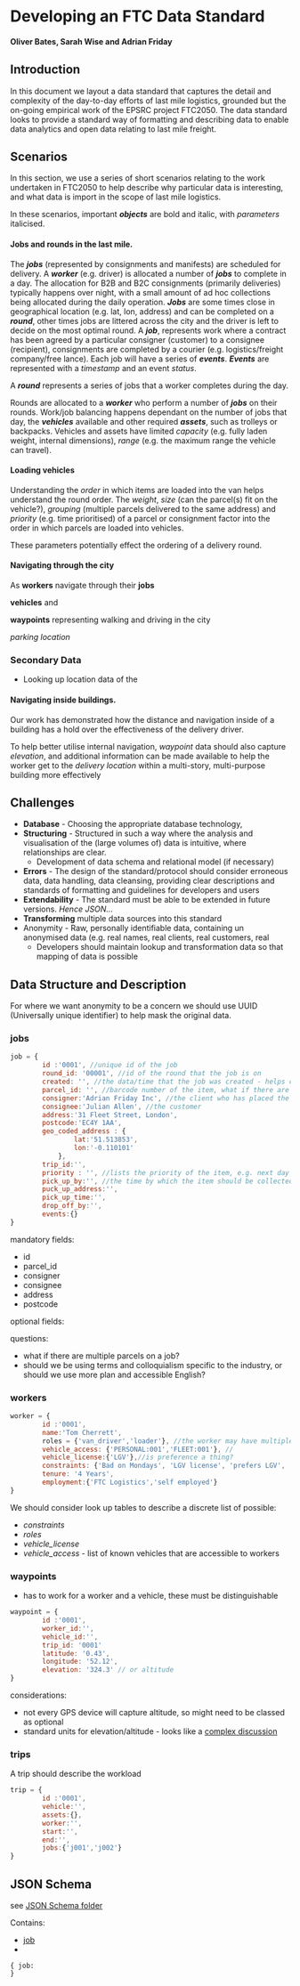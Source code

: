# Developing an FTC Data Standard
#### Oliver Bates, Sarah Wise and Adrian Friday

## Introduction
In this document we layout a data standard that captures the detail and complexity of the day-to-day efforts of last mile logistics, grounded but the on-going empirical work of the EPSRC project FTC2050. The data standard looks to provide a standard way of formatting and describing data to enable data analytics and open data relating to last mile freight.

## Scenarios

In this section, we use a series of short scenarios relating to the work undertaken in FTC2050 to help describe why particular data is interesting, and what data is import in the scope of last mile logistics.

In these scenarios, important ***objects*** are bold and italic, with *parameters* italicised.

#### Jobs and rounds in the last mile.
The ***jobs*** (represented by consignments and manifests) are scheduled for delivery. A ***worker*** (e.g. driver) is allocated a number of ***jobs*** to complete in a day. The allocation for B2B and B2C consignments (primarily deliveries) typically happens over night, with a small amount of ad hoc collections being allocated during the daily operation. ***Jobs*** are some times close in geographical location (e.g. lat, lon, address) and can be completed on a ***round***, other times jobs are littered across the city and the driver is left to decide on the most optimal round.
A ***job***, represents work where a contract has been agreed by a particular consigner (customer) to a consignee (recipient), consignments are completed by a courier (e.g. logistics/freight company/free lance). Each job will have a series of ***events***. ***Events*** are represented with a *timestamp* and an event *status*.


 A ***round*** represents a series of jobs that a worker completes during the day.

Rounds are allocated to a ***worker*** who perform a number of ***jobs*** on their rounds.
Work/job balancing happens dependant on the number of jobs that day, the ***vehicles*** available and other required ***assets***, such as trolleys or backpacks. Vehicles and assets have limited *capacity* (e.g. fully laden weight, internal dimensions), *range* (e.g. the maximum range the vehicle can travel).

#### Loading vehicles
Understanding the *order* in which items are loaded into the van helps understand the round order. The *weight*, *size* (can the parcel(s) fit on the vehicle?), *grouping* (multiple parcels delivered to the same address) and *priority* (e.g. time prioritised) of a parcel or consignment factor into the order in which parcels are loaded into vehicles.

These parameters potentially effect the ordering of a delivery round.

#### Navigating through the city
As **workers** navigate through their **jobs**

 **vehicles** and

**waypoints** representing walking and driving in the city


*parking location*


### Secondary Data

- Looking up location data of the

#### Navigating inside buildings.
Our work has demonstrated how the distance and navigation inside of a building has a hold over the effectiveness of the delivery driver.

To help better utilise internal navigation, *waypoint* data should also capture *elevation*, and additional information can be made available to help the worker get to the *delivery location* within a multi-story, multi-purpose building more effectively

## Challenges

- **Database** - Choosing the appropriate database technology,
- **Structuring** - Structured in such a way where the analysis and visualisation of the (large volumes of) data is intuitive, where relationships are clear.
    - Development of data schema and relational model (if necessary)
- **Errors** - The design of the standard/protocol should consider erroneous data, data handling, data cleansing, providing clear descriptions and standards of formatting and guidelines for developers and users
- **Extendability** - The standard must be able to be extended in future versions. *Hence JSON...*
- **Transforming** multiple data sources into this standard
- Anonymity - Raw, personally identifiable data, containing un anonymised data (e.g. real names, real clients, real customers, real
    - Developers should maintain lookup and transformation data so that mapping of data is possible

## Data Structure and Description

For where we want anonymity to be a concern we should use UUID (Universally unique identifier) to help mask the original data.



### jobs

```javascript
job = {
        id :'0001', //unique id of the job
        round_id: '00001', //id of the round that the job is on
        created: '', //the data/time that the job was created - helps contextualise priority, pick up, etc
        parcel_id: '', //barcode number of the item, what if there are multiple parcels?
        consigner:'Adrian Friday Inc', //the client who has placed the order
        consignee:'Julian Allen', //the customer
        address:'31 Fleet Street, London',
        postcode:'EC4Y 1AA',
        geo_coded_address : {
                lat:'51.513853',
                lon:'-0.110101'
            },
        trip_id:'',
        priority : '', //lists the priority of the item, e.g. next day
        pick_up_by:'', //the time by which the item should be collected for delivery
        puck_up_address:'',
        pick_up_time:'',
        drop_off_by:'',
        events:{}
}

```
mandatory fields:
- id
- parcel_id
- consigner
- consignee
- address
- postcode

optional fields:

questions:
- what if there are multiple parcels on a job?
- should we be using terms and colloquialism specific to the industry, or should we use more plan and accessible English?

### workers

```javascript
worker = {
        id :'0001',
        name:'Tom Cherrett',
        roles = {'van_driver','loader'}, //the worker may have multiple potential roles that they can work in within last mile logistics
        vehicle_access: {'PERSONAL:001','FLEET:001'}, //
        vehicle_license:{'LGV'},//is preference a thing?
        constraints: {'Bad on Mondays', 'LGV license', 'prefers LGV', 'hates bicycles'},
        tenure: '4 Years',
        employment:{'FTC Logistics','self employed'}
}

```

We should consider look up tables to describe a discrete list of possible:
- *constraints*
- *roles*
- *vehicle_license*
- *vehicle_access* - list of known vehicles that are accessible to workers

### waypoints

- has to work for a worker and a vehicle, these must be distinguishable

```javascript
waypoint = {
        id :'0001',
        worker_id:'',
        vehicle_id:'',
        trip_id: '0001'
        latitude: '0.43',
        longitude: '52.12',
        elevation: '324.3' // or altitude
}

```
considerations:
- not every GPS device will capture altitude, so might need to be classed as optional
- standard units for elevation/altitude - looks like a [complex discussion](https://gis.stackexchange.com/questions/75572/how-is-elevation-and-altitude-measured)

### trips

A trip should describe the workload

```javascript
trip = {
        id :'0001',
        vehicle:'',
        assets:{},
        worker:'',
        start:'',
        end:'',
        jobs:{'j001','j002'}
}

```

## JSON Schema

see [JSON Schema folder](/schema)

Contains:
- [job](/schema/ftc_job_schema.json)
-

```
{ job:
}

```
